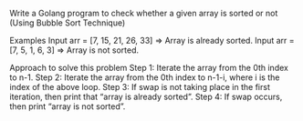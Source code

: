 Write a Golang program to check whether a given array is sorted or not (Using Bubble Sort Technique)

Examples
Input arr = [7, 15, 21, 26, 33] => Array is already sorted.
Input arr = [7, 5, 1, 6, 3] => Array is not sorted.

Approach to solve this problem
Step 1: Iterate the array from the 0th index to n-1.
Step 2: Iterate the array from the 0th index to n-1-i, where i is the index of the above loop.
Step 3: If swap is not taking place in the first iteration, then print that “array is already sorted”.
Step 4: If swap occurs, then print “array is not sorted”.